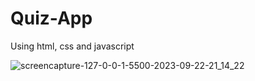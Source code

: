 # Quiz-App
Using html, css and javascript

![screencapture-127-0-0-1-5500-2023-09-22-21_14_22](https://github.com/anjanadave/Quiz-App/assets/138798176/19402b31-08cb-4fbb-a29a-2775bbc48159)
